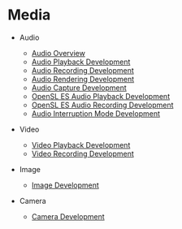 # Media

-   Audio

    -   [Audio Overview](audio-overview.md)
    -   [Audio Playback Development](audio-playback.md) 
    -   [Audio Recording Development](audio-recorder.md) 
    -   [Audio Rendering Development](audio-renderer.md)
    -   [Audio Capture Development](audio-capturer.md)
    -   [OpenSL ES Audio Playback Development](opensles-playback.md)
    -   [OpenSL ES Audio Recording Development](opensles-capture.md)
    -   [Audio Interruption Mode Development](audio-interruptmode.md)
    
-   Video
    - [Video Playback Development](video-playback.md)
    - [Video Recording Development](video-recorder.md)
    
- Image
  - [Image Development](image.md)
  
- Camera
   - [Camera Development](camera.md)

